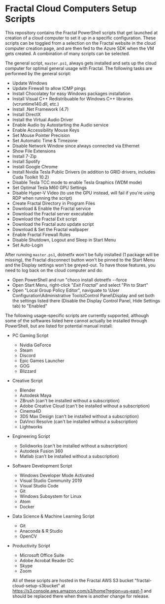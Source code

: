 # Fractal Cloud Computers Setup Scripts

This repository contains the Fractal PowerShell scripts that get launched at creation of a cloud computer to set it up in a specific configuration. These scripts can be toggled from a selection on the Fractal website in the cloud computer creation page, and are then fed to the Azure SDK when the VM gets created. A combination of many scripts can be selected.

The general script, `master.ps1`, always gets installed and sets up the cloud computer for optimal general usage with Fractal. The following tasks are performed by the general script:

- Update Windows
- Update Firewall to allow ICMP pings
- Install Chocolatey for easy Windows packages installation
- Install Visual C++ Redistribuable for Windows C++ libraries (vcruntime140.dll, etc.)
- Install .Net Framework (4.7)
- Install DirectX
- Install the Virtual Audio Driver
- Enable Audio by Autostarting the Audio service
- Enable Accessibility Mouse Keys
- Set Mouse Pointer Precision
- Set Automatic Time & Timezone
- Disable Network Window since always connected via Ethernet
- Show File Extensions
- Install 7-Zip
- Install Spotify
- Install Google Chrome
- Install Nvidia Tesla Public Drivers (in addition to GRID drivers, includes Cuda Toolkit 10.2)
- Disable Tesla TCC mode to enable Tesla Graphics (WDM mode)
- Set Optimal Tesla M60 GPU Settings
- Disable Hyper-V Video (to use the GPU instead, will fail if you're using RDP when running the script)
- Create Fractal Directory in Program Files
- Download & Enable the Fractal service
- Download the Fractal server executable
- Download the Fractal Exit script
- Download the Fractal auto update script
- Download & Set the Fractal wallpaper
- Enable Fractal Firewall Rules
- Disable Shutdown, Logout and Sleep in Start Menu
- Set Auto-Login

After running `master.ps1`, dotnetfx won't be fully installed (1 package will be missing), the Fractal disconnect button won't be pinned to the Start Menu and the Display settings won't be greyed-out. To have those features, you need to log back on the cloud computer and do:
- Open PowerShell and run "choco install dotnetfx --force
- Open Start Menu, right-click "_Exit Fractal_" and select "Pin to Start"
- Open "Local Group Policy Editor", naviguate to \User Configuration\Administrative Tools\Control Panel\Display and set both the settings listed there (Disable the Display Control Panel, Hide Settings tab) to "Enabled"

The following usage-specific scripts are currently supported, although some of the softwares listed here cannot actually be installed through PowerShell, but are listed for potential manual install:

- PC Gaming Script
  - Nvidia GeForce
  - Steam
  - Discord
  - Epic Games Launcher
  - GOG
  - Blizzard

- Creative Script
  - Blender
  - Autodesk Maya
  - ZBrush (can't be installed without a subscription)
  - Adobe Creative Cloud (can't be installed without a subscription)
  - Cinema4D
  - 3DS Max Design (can't be installed without a subscription)
  - DaVinci Resolve (can't be installed without a subscription)
  - Lightworks

- Engineering Script
  - Solidworks (can't be installed without a subscription)
  - Autodesk Fusion 360
  - Matlab (can't be installed without a subscription)

- Software Development Script
  - Windows Developer Mode Activated
  - Visual Studio Community 2019
  - Visual Studio Code
  - Git
  - Windows Subsystem for Linux
  - Atom
  - Docker

- Data Science & Machine Learning Script
  - Git
  - Anaconda & R Studio
  - OpenCV

- Productivity Script
  - Microsoft Office Suite
  - Adobe Acrobat Reader DC
  - Skype
  - Zoom

  All of these scripts are hosted in the Fractal AWS S3 bucket "fractal-cloud-setup-s3bucket" at https://s3.console.aws.amazon.com/s3/home?region=us-east-1 and should be replaced there when there is another change for release.
